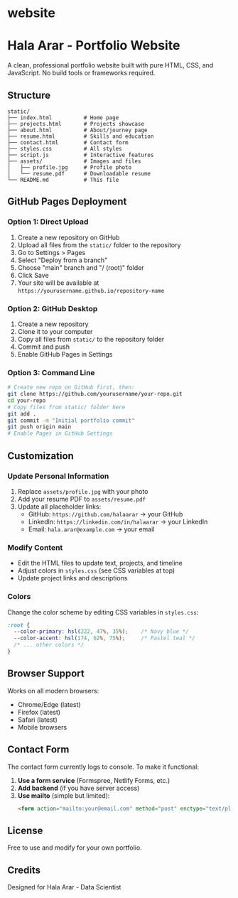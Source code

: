# website

# Hala Arar - Portfolio Website

A clean, professional portfolio website built with pure HTML, CSS, and JavaScript. No build tools or frameworks required.


## Structure

```
static/
├── index.html          # Home page
├── projects.html       # Projects showcase
├── about.html          # About/journey page
├── resume.html         # Skills and education
├── contact.html        # Contact form
├── styles.css          # All styles
├── script.js           # Interactive features
├── assets/             # Images and files
│   ├── profile.jpg     # Profile photo
│   └── resume.pdf      # Downloadable resume
└── README.md           # This file
```

## GitHub Pages Deployment

### Option 1: Direct Upload
1. Create a new repository on GitHub
2. Upload all files from the `static/` folder to the repository
3. Go to Settings > Pages
4. Select "Deploy from a branch"
5. Choose "main" branch and "/ (root)" folder
6. Click Save
7. Your site will be available at `https://yourusername.github.io/repository-name`

### Option 2: GitHub Desktop
1. Create a new repository
2. Clone it to your computer
3. Copy all files from `static/` to the repository folder
4. Commit and push
5. Enable GitHub Pages in Settings

### Option 3: Command Line
```bash
# Create new repo on GitHub first, then:
git clone https://github.com/yourusername/your-repo.git
cd your-repo
# Copy files from static/ folder here
git add .
git commit -m "Initial portfolio commit"
git push origin main
# Enable Pages in GitHub Settings
```

## Customization

### Update Personal Information
1. Replace `assets/profile.jpg` with your photo
2. Add your resume PDF to `assets/resume.pdf`
3. Update all placeholder links:
   - GitHub: `https://github.com/halaarar` → your GitHub
   - LinkedIn: `https://linkedin.com/in/halaarar` → your LinkedIn
   - Email: `hala.arar@example.com` → your email

### Modify Content
- Edit the HTML files to update text, projects, and timeline
- Adjust colors in `styles.css` (see CSS variables at top)
- Update project links and descriptions

### Colors
Change the color scheme by editing CSS variables in `styles.css`:

```css
:root {
  --color-primary: hsl(222, 47%, 35%);    /* Navy blue */
  --color-accent: hsl(174, 62%, 75%);     /* Pastel teal */
  /* ... other colors */
}
```

## Browser Support

Works on all modern browsers:
- Chrome/Edge (latest)
- Firefox (latest)
- Safari (latest)
- Mobile browsers

## Contact Form

The contact form currently logs to console. To make it functional:

1. **Use a form service** (Formspree, Netlify Forms, etc.)
2. **Add backend** (if you have server access)
3. **Use mailto** (simple but limited):
   ```html
   <form action="mailto:your@email.com" method="post" enctype="text/plain">
   ```

## License

Free to use and modify for your own portfolio.

## Credits

Designed for Hala Arar - Data Scientist
